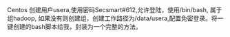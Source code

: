 Centos 创建用户usera,使用密码Secsmart#612,允许登陆，使用/bin/bash, 属于组hadoop, 如果没有则创建组，创建工作路径为/data/usera,配置免密登录。将一键创建的bash脚本给我，封装为一个完整的方法。